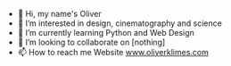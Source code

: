 - 👋 Hi, my name's Oliver 
- 👀 I’m interested in design, cinematography and science 
- 🌱 I’m currently learning Python and Web Design
- 💞️ I’m looking to collaborate on [nothing]
- 📫 How to reach me Website www.oliverklimes.com

<!---
napoleon101/napoleon101 is a ✨ special ✨ repository because its `README.md` (this file) appears on your GitHub profile.
You can click the Preview link to take a look at your changes.
--->
